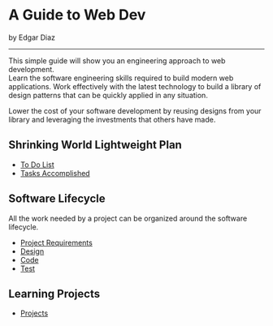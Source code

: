 # A Guide to Web Dev 

by Edgar Diaz

---

This simple guide will show you an engineering approach to web development.  
Learn the software engineering skills required to build modern web applications. 
Work effectively with the latest technology to build a library of design patterns
that can be quickly applied in any situation.

Lower the cost of your software development by reusing designs from your library
and leveraging the investments that others have made.


## Shrinking World Lightweight Plan
* [To Do List](ToDo)
* [Tasks Accomplished](Done)


## Software Lifecycle
All the work needed by a project can be organized around the software lifecycle.

* [Project Requirements](Requirements)
* [Design](Design)
* [Code](Code)
* [Test](Test)


## Learning Projects
* [Projects](Projects)


